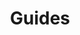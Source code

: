---
title: Guides
linktitle: Guides
description: Guides
tags: [architecture, solution]
toc: false
weight: 1
---